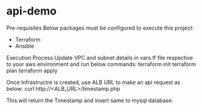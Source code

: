 # api-demo

Pre-requisites
Below packages must be configured to execute this project:
- Terraform
- Ansible

Execution Process
Update VPC and subnet details in vars.tf file respective to your aws environment and run below commands:
terraform init
terraform plan
terraform apply

Once Infrastructre is created, use ALB URL to make an api request as below:
curl http://<ALB_URL>/timestamp.php

This will return the Timestamp and insert same to mysql database.
